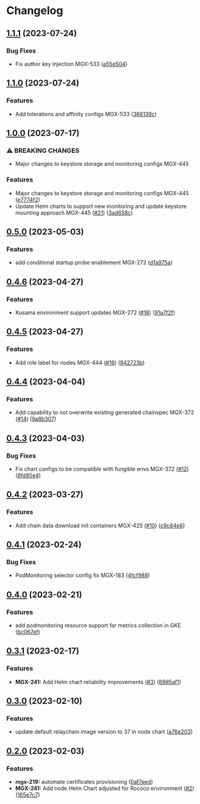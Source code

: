 # Changelog

## [1.1.1](https://github.com/mangata-finance/helm-charts/compare/node-v1.1.0...node-v1.1.1) (2023-07-24)


### Bug Fixes

* Fix author key injection MGX-533 ([a55e504](https://github.com/mangata-finance/helm-charts/commit/a55e5042a1e365fb14d86a7edb8a889de626b3e9))

## [1.1.0](https://github.com/mangata-finance/helm-charts/compare/node-v1.0.0...node-v1.1.0) (2023-07-24)


### Features

* Add tolerations and affinity configs MGX-533 ([366139c](https://github.com/mangata-finance/helm-charts/commit/366139cf00f761c2a8c1483bd85edc7a142d3b83))

## [1.0.0](https://github.com/mangata-finance/helm-charts/compare/node-v0.5.0...node-v1.0.0) (2023-07-17)


### ⚠ BREAKING CHANGES

* Major changes to keystore storage and monitoring configs MGX-445

### Features

* Major changes to keystore storage and monitoring configs MGX-445 ([e7774f2](https://github.com/mangata-finance/helm-charts/commit/e7774f24765b256b381ad8491b52b0e7dcc6f1e7))
* Update Helm charts to support new monitoring and update keystore mounting approach MGX-445 ([#21](https://github.com/mangata-finance/helm-charts/issues/21)) ([3ad658c](https://github.com/mangata-finance/helm-charts/commit/3ad658c456879ccc068dc2bc23f13fe98f597eb5))

## [0.5.0](https://github.com/mangata-finance/helm-charts/compare/node-v0.4.6...node-v0.5.0) (2023-05-03)


### Features

* add conditional startup probe enablement MGX-272 ([d1a975a](https://github.com/mangata-finance/helm-charts/commit/d1a975a8f3192d05287238a21a21bdd2e68582c5))

## [0.4.6](https://github.com/mangata-finance/helm-charts/compare/node-v0.4.5...node-v0.4.6) (2023-04-27)


### Features

* Kusama environment support updates MGX-272 ([#18](https://github.com/mangata-finance/helm-charts/issues/18)) ([91a7f2f](https://github.com/mangata-finance/helm-charts/commit/91a7f2f263780b04ebe61a260981b28c2eef4478))

## [0.4.5](https://github.com/mangata-finance/helm-charts/compare/node-v0.4.4...node-v0.4.5) (2023-04-27)


### Features

* Add role label for nodes MGX-444 ([#16](https://github.com/mangata-finance/helm-charts/issues/16)) ([942723b](https://github.com/mangata-finance/helm-charts/commit/942723bd7c16f724ee9dadad69f434fe4fd98079))

## [0.4.4](https://github.com/mangata-finance/helm-charts/compare/node-v0.4.3...node-v0.4.4) (2023-04-04)


### Features

* Add capability to not overwrite existing generated chainspec MGX-372 ([#14](https://github.com/mangata-finance/helm-charts/issues/14)) ([9a8b307](https://github.com/mangata-finance/helm-charts/commit/9a8b307b3b96242f347ad5eb27abc38f6684eff8))

## [0.4.3](https://github.com/mangata-finance/helm-charts/compare/node-v0.4.2...node-v0.4.3) (2023-04-03)


### Bug Fixes

* Fix chart configs to be compatible with fungible envs MGX-372 ([#12](https://github.com/mangata-finance/helm-charts/issues/12)) ([8fd85e4](https://github.com/mangata-finance/helm-charts/commit/8fd85e4554a2e963f79a4004fa024cef1de4017a))

## [0.4.2](https://github.com/mangata-finance/helm-charts/compare/node-v0.4.1...node-v0.4.2) (2023-03-27)


### Features

* Add chain data download init containers MGX-425 ([#10](https://github.com/mangata-finance/helm-charts/issues/10)) ([c9c84e6](https://github.com/mangata-finance/helm-charts/commit/c9c84e679814b07572883004ec3e011b095032a1))

## [0.4.1](https://github.com/mangata-finance/helm-charts/compare/node-v0.4.0...node-v0.4.1) (2023-02-24)


### Bug Fixes

* PodMonitoring selector config fix MGX-183 ([4fcf988](https://github.com/mangata-finance/helm-charts/commit/4fcf9889c24699733001507967f34d719a95d96d))

## [0.4.0](https://github.com/mangata-finance/helm-charts/compare/node-v0.3.1...node-v0.4.0) (2023-02-21)


### Features

* add podmonitoring resource support for metrics collection in GKE ([bc067ef](https://github.com/mangata-finance/helm-charts/commit/bc067ef633aac99207160d565230db0baa1c0247))

## [0.3.1](https://github.com/mangata-finance/helm-charts/compare/node-v0.3.0...node-v0.3.1) (2023-02-17)


### Features

* **MGX-241:** Add Helm chart reliability improvements  ([#3](https://github.com/mangata-finance/helm-charts/issues/3)) ([6985af1](https://github.com/mangata-finance/helm-charts/commit/6985af1d87650eda5b264be4387f0f244cc60af2))

## [0.3.0](https://github.com/mangata-finance/helm-charts/compare/node-v0.2.0...node-v0.3.0) (2023-02-10)


### Features

* update default relaychain image version to 37 in node chart ([a76e203](https://github.com/mangata-finance/helm-charts/commit/a76e203981127551a52dfb4237e7d2c83796b3ac))

## [0.2.0](https://github.com/mangata-finance/helm-charts/compare/node-v0.1.0...node-v0.2.0) (2023-02-03)


### Features

* **mgx-219:** automate certificates provisioning ([0af7eed](https://github.com/mangata-finance/helm-charts/commit/0af7eed288df35f23b1622488faac82319d53138))
* **MGX-241:** Add node Helm Chart adjusted for Rococo environment ([#2](https://github.com/mangata-finance/helm-charts/issues/2)) ([165e7c7](https://github.com/mangata-finance/helm-charts/commit/165e7c73f0578f5758dc0af41888bfc3be1265cf))
